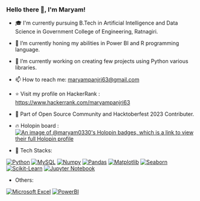 ### Hello there 👋, I'm Maryam! 

- 🎓 I'm currently pursuing B.Tech in Artificial Intelligence and Data Science in Government College of Engineering, Ratnagiri.
- 🌱 I’m currently honing my abilities in Power BI and R programming language.
- 🔭 I’m currently working on creating few projects using Python various libraries.
- 📫 How to reach me: maryampanjri63@gmail.com
- ⭐ Visit my profile on HackerRank : https://www.hackerrank.com/maryampanjri63
- 🚀 Part of Open Source Community and Hacktoberfest 2023 Contributer.
- 🔥 Holopin board : 
      [![An image of @maryam0330's Holopin badges, which is a link to view their full Holopin profile](https://holopin.me/maryam0330)](https://holopin.io/@maryam0330)

- 🔧 Tech Stacks:
 
[![Python](https://img.shields.io/badge/python-3670A0?style=for-the-badge&logo=python&logoColor=ffdd54)](https://www.python.org)
[![MySQL](https://img.shields.io/badge/MySQL-007BFF?style=for-the-badge&logo=mysql&logoColor=white)](https://www.mysql.com/)
[![Numpy](https://img.shields.io/badge/numpy-%23013243.svg?style=for-the-badge&logo=numpy&logoColor=white)](https://numpy.org)
[![Pandas](https://img.shields.io/badge/pandas-%23150458.svg?style=for-the-badge&logo=pandas&logoColor=white)](https://pandas.pydata.org)
[![Matplotlib](https://img.shields.io/badge/Matplotlib-%23013243.svg?style=for-the-badge&logo=matplotlib&logoColor=white)](https://matplotlib.org/)
[![Seaborn](https://img.shields.io/badge/Seaborn-%23776A61.svg?style=for-the-badge&logo=seaborn&logoColor=white)](https://seaborn.pydata.org/)
[![Scikit-Learn](https://img.shields.io/badge/Scikit--Learn-%23F7931A.svg?style=for-the-badge&logo=scikit-learn&logoColor=white)](https://scikit-learn.org)
[![Jupyter Notebook](https://img.shields.io/badge/Jupyter-F37626.svg?&style=for-the-badge&logo=Jupyter&logoColor=white)](https://jupyter.org)

- Others:

[![Microsoft Excel](https://img.shields.io/badge/Microsoft_Excel-217346?style=for-the-badge&logo=microsoft-excel&logoColor=white)](https://www.microsoft.com/en-us/microsoft-365/excel)
[![PowerBI](https://img.shields.io/badge/PowerBI-F2C811?style=for-the-badge&logo=powerbi&logoColor=black)](https://powerbi.microsoft.com)
